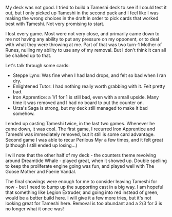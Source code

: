 My deck was not good. I tried to build a Tameshi deck to see if I could test it out, but I only picked up Tameshi in the second pack and I feel like I was making the wrong choices in the draft in order to pick cards that worked best with Tameshi. Not very promising to start.

I lost every game. Most were not very close, and primarily came down to me not having any ability to put any pressure on my opponent, or to deal with what they were throwing at me.  Part of that was two turn-1 Mother of Runes, nulling my ability to use any of my removal. But I don't think it can all be chalked up to that.

Let's talk through some cards:

- Steppe Lynx: Was fine when I had land drops, and felt so bad when I ran dry.
- Enlightened Tutor: I had nothing really worth grabbing with it. Felt pretty bad.
- Iron Apprentice: a 1/1 for 1 is still bad, even with a small upside. Many time it was removed and I had no board to put the counter on.
- Urza's Saga is strong, but my deck still managed to make it bad somehow.

I ended up casting Tameshi twice, in the last two games. Whenever he came down, it was cool. The first game, I recurred Iron Apprentice and Tameshi was immediately removed, but it still is some card advantage. Second game I was able to recur Perilous Myr a few times, and it felt great (although I still ended up losing...)

I will note that the other half of my deck - the counters theme revolving around Dreamtide Whale - played great, when it showed up. Double spelling to keep the proliferate engine going was fun, and played well with The Goose Mother and Faerie Vandal.

The final showings were enough for me to consider leaving Tameshi for now - but I need to bump up the supporting cast in a big way. I am hopeful that something like Legion Extruder, and going into red instead of green, would be a better build here. I will give it a few more tries, but it's not looking great for Tameshi here. Removal is too abundant and a 2/3 for 3 is no longer what it once was!

